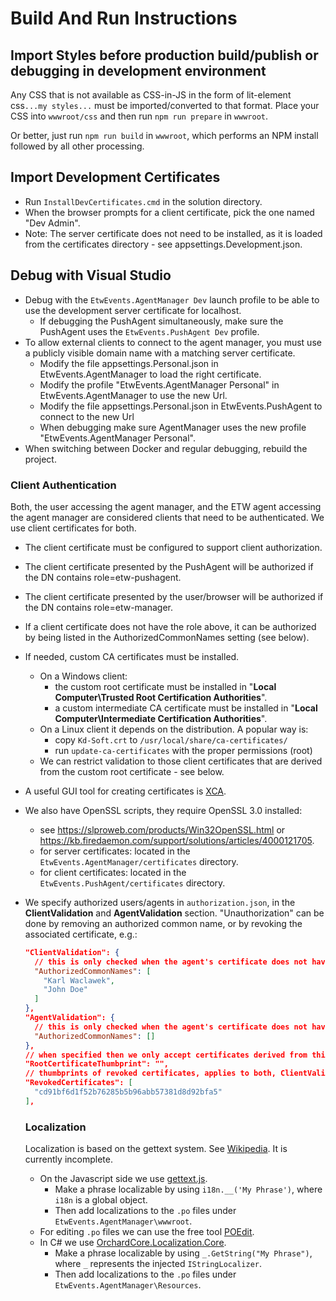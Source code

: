 # Build And Run Instructions

## Import Styles before production build/publish or debugging in development environment

Any CSS that is not available as CSS-in-JS in the form of lit-element css`...my styles...` must
be imported/converted to that format. Place your CSS into `wwwroot/css` and then run `npm run prepare` in `wwwroot`.

Or better, just run `npm run build` in `wwwroot`, which performs an NPM install followed by all other processing.

## Import Development Certificates

- Run `InstallDevCertificates.cmd` in the solution directory.
- When the browser prompts for a client certificate, pick the one named "Dev Admin".
- Note: The server certificate does not need to be installed, as it is loaded from the certificates directory - see appsettings.Development.json.

## Debug with Visual Studio

- Debug with the `EtwEvents.AgentManager Dev` launch profile to be able to use the development server certificate for localhost.
  - If debugging the PushAgent simultaneously, make sure the PushAgent uses the `EtwEvents.PushAgent Dev` profile.
- To allow external clients to connect to the agent manager, you must use a publicly visible domain name with a matching server certificate.
  - Modify the file appsettings.Personal.json in EtwEvents.AgentManager to load the right certificate.
  - Modify the profile "EtwEvents.AgentManager Personal" in EtwEvents.AgentManager to use the new Url.
  - Modify the file appsettings.Personal.json in EtwEvents.PushAgent to connect to the new Url
  - When debugging make sure AgentManager uses the new profile "EtwEvents.AgentManager Personal".
- When switching between Docker and regular debugging, rebuild the project.

### Client Authentication

Both, the user accessing the agent manager, and the ETW agent accessing the agent manager are considered clients that need to be authenticated.
We use client certificates for both.

- The client certificate must be configured to support client authorization.

- The client certificate presented by the PushAgent will be authorized if the DN contains role=etw-pushagent.

- The client certificate presented by the user/browser will be authorized if the DN contains role=etw-manager.

- If a client certificate does not have the role above, it can be authorized by being listed in the AuthorizedCommonNames setting (see below).

- If needed, custom CA certificates must be installed.
  
  - On a Windows client:
    - the custom root certificate must be installed in "**Local Computer\Trusted Root Certification Authorities**".
    - a custom intermediate CA certificate must be installed in "**Local Computer\Intermediate Certification Authorities**".
  - On a Linux client it depends on the distribution. A popular way is:
    - copy `Kd-Soft.crt` to `/usr/local/share/ca-certificates/`
    - run `update-ca-certificates` with the proper permissions (root)
  - We can restrict validation to those client certificates that are derived from the custom root certificate - see below.

- A useful GUI tool for creating certificates is [XCA](https://www.hohnstaedt.de/xca/).

- We also have OpenSSL scripts, they require OpenSSL 3.0 installed:
  
  - see https://slproweb.com/products/Win32OpenSSL.html or https://kb.firedaemon.com/support/solutions/articles/4000121705.
  - for server certificates: located in the `EtwEvents.AgentManager/certificates` directory.
  - for client certificates: located in the `EtwEvents.PushAgent/certificates` directory.

- We specify authorized users/agents in `authorization.json`, in the **ClientValidation** and **AgentValidation** section.
  "Unauthorization" can be done by removing an authorized common name, or by revoking the associated certificate, e.g.:
  
  ```json
  "ClientValidation": {
    // this is only checked when the agent's certificate does not have role=etw-manager
    "AuthorizedCommonNames": [
      "Karl Waclawek",
      "John Doe"
    ]
  },
  "AgentValidation": {
    // this is only checked when the agent's certificate does not have role=etw-pushagent
    "AuthorizedCommonNames": []
  },
  // when specified then we only accept certificates derived from this root certificate
  "RootCertificateThumbprint": "",
  // thumbprints of revoked certificates, applies to both, ClientValidation and AgentValidation
  "RevokedCertificates": [
    "cd91bf6d1f52b76285b5b96abb57381d8d92bfa5"
  ],
  ```
  
  ### Localization
  
  Localization is based on the gettext system. See [Wikipedia](https://en.wikipedia.org/wiki/Gettext).
  It is currently incomplete.
  
  - On the Javascript side we use [gettext.js](https://github.com/guillaumepotier/gettext.js).
    - Make a phrase localizable by using `i18n.__('My Phrase')`, where `i18n` is a global object.
    - Then add localizations to the `.po` files under `EtwEvents.AgentManager\wwwroot`.
  - For editing `.po` files we can use the free tool [POEdit]( https://poedit.net/).
  - In C# we use [OrchardCore.Localization.Core](https://github.com/OrchardCMS/OrchardCore/tree/main/src/OrchardCore/OrchardCore.Localization.Core).
    - Make a phrase localizable by using `_.GetString("My Phrase")`, where `_` represents the injected `IStringLocalizer`.
    - Then add localizations to the `.po` files under `EtwEvents.AgentManager\Resources`.
